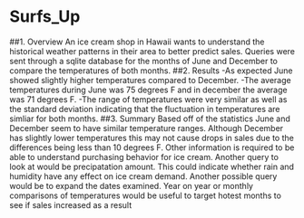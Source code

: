 # Surfs_Up

##1. Overview
An ice cream shop in Hawaii wants to understand the historical weather patterns in their area to better predict sales. Queries were sent through a sqlite database for the months of June and December to compare the temperatures of both months. 
##2. Results
-As expected June showed slightly higher temperatures compared to December. 
-The average temperatures during June was 75 degrees F and in december the average was 71 degrees F. 
-The range of temperatures were very similar as well as the standard deviation indicating that the fluctuation in temperatures are simliar for both months.
##3. Summary
Based off of the statistics June and December seem to have similar temperature ranges. Although December has slightly lower temperatures this may not cause drops in sales due to the differences being less than 10 degrees F. Other information is required to be able to understand purchasing behavior for ice cream. Another query to look at would be precipatation amount. This could indicate whether rain and humidity have any effect on ice cream demand. Another possible query would be to expand the dates examined. Year on year or monthly comparisons of temperatures would be useful to target hotest months to see if sales increased as a result 
